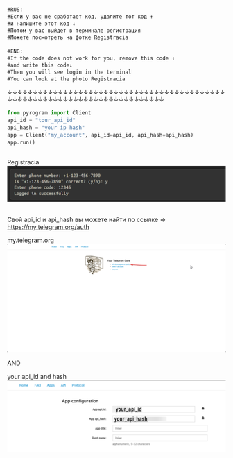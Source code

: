 ##  
    #RUS:
    #Если у вас не сработает код, удалите тот код ↑
    #и напишите этот код ↓
    #Потом у вас выйдет в терминале регистрация
    #Можете посмотреть на фотке Registracia

    #ENG:
    #If the code does not work for you, remove this code ↑
    #and write this code↓
    #Then you will see login in the terminal
    #You can look at the photo Registracia

↓↓↓↓↓↓↓↓↓↓↓↓↓↓↓↓↓↓↓↓↓↓↓↓↓↓↓↓↓↓↓↓↓↓↓↓↓↓↓↓↓↓↓↓↓↓↓↓↓↓↓↓↓↓↓↓↓↓↓↓↓↓↓↓↓↓↓↓↓↓↓↓↓↓

```python
from pyrogram import Client
api_id = "tour_api_id"
api_hash = "your ip hash"
app = Client("my_account", api_id=api_id, api_hash=api_hash)
app.run()
```
##
Registracia
![foto](Registracia.png)

##
   Свой api_id и api_hash вы можете найти по ссылке  => https://my.telegram.org/auth
   
my.telegram.org
![foto](mytelegram.org.png)

AND

your api_id and hash
![foto](your_api_hash_and_id.png)